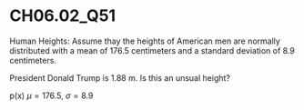 # CH06.02_Q51 #

Human Heights: Assume thay the heights of American men are normally distributed with a mean of 176.5 centimeters and a standard deviation of 8.9 centimeters.

President Donald Trump is 1.88 m. Is this an unsual height?


p(x) $\mu = 176.5$, $\sigma = 8.9$
